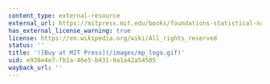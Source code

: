 ```yaml
---
content_type: external-resource
external_url: https://mitpress.mit.edu/books/foundations-statistical-natural-language-processing
has_external_license_warning: true
license: https://en.wikipedia.org/wiki/All_rights_reserved
status: ''
title: '![Buy at MIT Press](/images/mp_logo.gif)'
uid: e938e4e7-fb1a-46e5-b431-0a1a42a54505
wayback_url: ''
---
```

